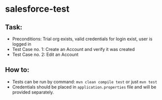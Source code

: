 # salesforce-test

## Task:
* Preconditions: Trial org exists, valid credentials for login exist, user is logged in
* Test Case no. 1: Create an Account and verify it was created
* Test Case no. 2: Edit an Account

## How to:
* Tests can be run by command: `mvn clean compile test` or just `mvn test`
* Credentials should be placed in `application.properties` file and will be provided separately.
